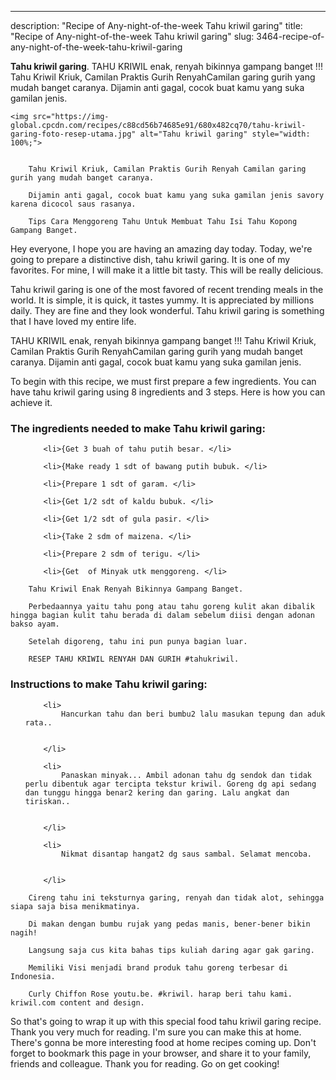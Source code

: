 ---
description: "Recipe of Any-night-of-the-week Tahu kriwil garing"
title: "Recipe of Any-night-of-the-week Tahu kriwil garing"
slug: 3464-recipe-of-any-night-of-the-week-tahu-kriwil-garing

<p>
	<strong>Tahu kriwil garing</strong>. 
	TAHU KRIWIL enak, renyah bikinnya gampang banget !!! Tahu Kriwil Kriuk, Camilan Praktis Gurih RenyahCamilan garing gurih yang mudah banget caranya. Dijamin anti gagal, cocok buat kamu yang suka gamilan jenis.
</p>
<p>
	
	<img src="https://img-global.cpcdn.com/recipes/c88cd56b74685e91/680x482cq70/tahu-kriwil-garing-foto-resep-utama.jpg" alt="Tahu kriwil garing" style="width: 100%;">
	
	
		Tahu Kriwil Kriuk, Camilan Praktis Gurih Renyah Camilan garing gurih yang mudah banget caranya.
	
		Dijamin anti gagal, cocok buat kamu yang suka gamilan jenis savory karena dicocol saus rasanya.
	
		Tips Cara Menggoreng Tahu Untuk Membuat Tahu Isi Tahu Kopong Gampang Banget.
	
</p>
<p>
	Hey everyone, I hope you are having an amazing day today. Today, we're going to prepare a distinctive dish, tahu kriwil garing. It is one of my favorites. For mine, I will make it a little bit tasty. This will be really delicious.
</p>
	
<p>
	Tahu kriwil garing is one of the most favored of recent trending meals in the world. It is simple, it is quick, it tastes yummy. It is appreciated by millions daily. They are fine and they look wonderful. Tahu kriwil garing is something that I have loved my entire life.
</p>
<p>
	TAHU KRIWIL enak, renyah bikinnya gampang banget !!! Tahu Kriwil Kriuk, Camilan Praktis Gurih RenyahCamilan garing gurih yang mudah banget caranya. Dijamin anti gagal, cocok buat kamu yang suka gamilan jenis.
</p>

<p>
To begin with this recipe, we must first prepare a few ingredients. You can have tahu kriwil garing using 8 ingredients and 3 steps. Here is how you can achieve it.
</p>

<h3>The ingredients needed to make Tahu kriwil garing:</h3>

<ol>
	
		<li>{Get 3 buah of tahu putih besar. </li>
	
		<li>{Make ready 1 sdt of bawang putih bubuk. </li>
	
		<li>{Prepare 1 sdt of garam. </li>
	
		<li>{Get 1/2 sdt of kaldu bubuk. </li>
	
		<li>{Get 1/2 sdt of gula pasir. </li>
	
		<li>{Take 2 sdm of maizena. </li>
	
		<li>{Prepare 2 sdm of terigu. </li>
	
		<li>{Get  of Minyak utk menggoreng. </li>
	
</ol>
<p>
	
		Tahu Kriwil Enak Renyah Bikinnya Gampang Banget.
	
		Perbedaannya yaitu tahu pong atau tahu goreng kulit akan dibalik hingga bagian kulit tahu berada di dalam sebelum diisi dengan adonan bakso ayam.
	
		Setelah digoreng, tahu ini pun punya bagian luar.
	
		RESEP TAHU KRIWIL RENYAH DAN GURIH #tahukriwil.
	
</p>

<h3>Instructions to make Tahu kriwil garing:</h3>

<ol>
	
		<li>
			Hancurkan tahu dan beri bumbu2 lalu masukan tepung dan aduk rata..
			
			
		</li>
	
		<li>
			Panaskan minyak... Ambil adonan tahu dg sendok dan tidak perlu dibentuk agar tercipta tekstur kriwil. Goreng dg api sedang dan tunggu hingga benar2 kering dan garing. Lalu angkat dan tiriskan..
			
			
		</li>
	
		<li>
			Nikmat disantap hangat2 dg saus sambal. Selamat mencoba.
			
			
		</li>
	
</ol>

<p>
	
		Cireng tahu ini teksturnya garing, renyah dan tidak alot, sehingga siapa saja bisa menikmatinya.
	
		Di makan dengan bumbu rujak yang pedas manis, bener-bener bikin nagih!
	
		Langsung saja cus kita bahas tips kuliah daring agar gak garing.
	
		Memiliki Visi menjadi brand produk tahu goreng terbesar di Indonesia.
	
		Curly Chiffon Rose youtu.be. #kriwil. harap beri tahu kami. kriwil.com content and design.
	
</p>

<p>
	So that's going to wrap it up with this special food tahu kriwil garing recipe. Thank you very much for reading. I'm sure you can make this at home. There's gonna be more interesting food at home recipes coming up. Don't forget to bookmark this page in your browser, and share it to your family, friends and colleague. Thank you for reading. Go on get cooking!
</p>
